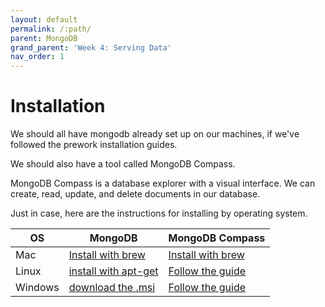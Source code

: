 ```yaml
---
layout: default
permalink: /:path/
parent: MongoDB
grand_parent: 'Week 4: Serving Data'
nav_order: 1
---
```


# Installation

We should all have mongodb already set up on our machines, if we've followed the prework installation guides.

We should also have a tool called MongoDB Compass.

MongoDB Compass is a database explorer with a visual interface.
We can create, read, update, and delete documents in our database.

Just in case, here are the instructions for installing by operating system.

| OS      | MongoDB                               | MongoDB Compass                    |
| ------- | ------------------------------------- | ---------------------------------- |
| Mac     | [Install with brew][macos mongodb]    | [Install with brew][compass guide] |
| Linux   | [install with apt-get][linux mongodb] | [Follow the guide][compass guide]  |
| Windows | [download the .msi][windows mongodb]  | [Follow the guide][compass guide]  |

[compass guide]: https://www.mongodb.com/docs/compass/master/install/
[windows mongodb]: https://www.mongodb.com/docs/manual/tutorial/install-mongodb-on-windows/#install-mongodb-community-edition
[linux mongodb]: https://www.mongodb.com/docs/manual/tutorial/install-mongodb-on-ubuntu/#install-mongodb-community-edition
[macos mongodb]: https://www.mongodb.com/docs/manual/tutorial/install-mongodb-on-os-x/#installing-mongodb-6.0-edition-edition
